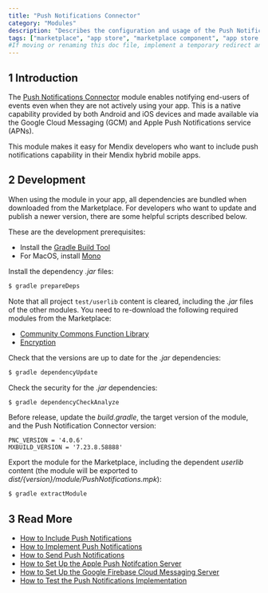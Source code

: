 ```yaml
---
title: "Push Notifications Connector"
category: "Modules"
description: "Describes the configuration and usage of the Push Notifications module, which is available in the Mendix Marketplace."
tags: ["marketplace", "app store", "marketplace component", "app store component", "push notifications",  "platform support"]
#If moving or renaming this doc file, implement a temporary redirect and let the respective team know they should update the URL in the product. See Mapping to Products for more details. 
---
```


## 1 Introduction

The [Push Notifications Connector](https://appstore.home.mendix.com/link/app/3003/) module enables notifying end-users of events even when they are not actively using your app. This is a native capability provided by both Android and iOS devices and made available via the Google Cloud Messaging (GCM) and Apple Push Notifications service (APNs).

This module makes it easy for Mendix developers who want to include push notifications capability in their Mendix hybrid mobile apps.

## 2 Development

When using the module in your app, all dependencies are bundled when downloaded from the Marketplace. For developers who want to update and publish a newer version, there are some helpful scripts described below.

These are the development prerequisites:

* Install the [Gradle Build Tool](https://gradle.org/install/)
* For MacOS, install [Mono](https://www.mono-project.com/download/stable/)

Install the dependency *.jar* files:

```bash
$ gradle prepareDeps
```

Note that all project `test/userlib` content is cleared, including the *.jar* files of the other modules. You need to re-download the following  required modules from the Marketplace:

* [Community Commons Function Library](community-commons-function-library)
* [Encryption](encryption)

Check that the versions are up to date for the *.jar* dependencies:

```bash
$ gradle dependencyUpdate
```

Check the security for the *.jar* dependencies:

```bash
$ gradle dependencyCheckAnalyze
```

Before release, update the *build.gradle*, the target version of the module, and the Push Notification Connector version:

``` groofy
PNC_VERSION = '4.0.6'
MXBUILD_VERSION = '7.23.8.58888'
```

Export the module for the Marketplace, including the dependent *userlib* content (the module will be exported to *dist/{version}/module/PushNotifications.mpk*):

```bash
$ gradle extractModule
```

## 3 Read More

* [How to Include Push Notifications](/howto/mobile/push-notifications)
* [How to Implement Push Notifications](/howto/mobile/implementation-guide)
* [How to Send Push Notifications](/howto/mobile/sending-push-notifications)
* [How to Set Up the Apple Push Notifcation Server](/howto/mobile/setting-up-apple-push-notification-server)
* [How to Set Up the Google Firebase Cloud Messaging Server](/howto/mobile/setting-up-google-firebase-cloud-messaging-server)
* [How to Test the Push Notifications Implementation](/howto/mobile/testing-the-implementation)

